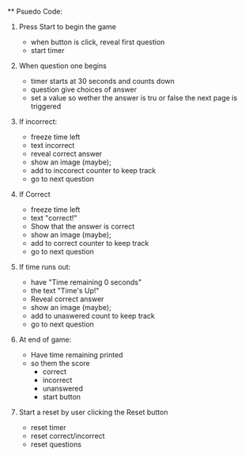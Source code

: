 ** Psuedo Code:

1. Press Start to begin the game
    * when button is click, reveal first question 
    * start timer

2. When question one begins
    * timer starts at 30 seconds and counts down
    * question give choices of answer
    * set a value so wether the answer is tru or false the next page is triggered

3. If incorrect:
    * freeze time left
    * text incorrect
    * reveal correct answer
    * show an image (maybe);
    * add to inccorect counter to keep track
    * go to next question

4. If Correct
    * freeze time left
    * text "correct!"
    * Show that the answer is correct
    * show an image (maybe);
    * add to correct counter to keep track
    * go to next question

5. If time runs out:
    * have "Time remaining 0 seconds"
    * the text "Time's Up!"
    * Reveal correct answer
    * show an image (maybe);
    * add to unaswered count to keep track
    * go to next question

7. At end of game:
    * Have time remaining printed
    * so them the score
        * correct
        * incorrect
        * unanswered
        * start button
8. Start a reset by user clicking the Reset button
    * reset timer
    * reset correct/incorrect
    * reset questions



